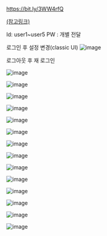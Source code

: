 https://bit.ly/3WW4rfQ

[(참고링크)](https://ox26529.ap-northeast-2.aws.snowflakecomputing.com/console/login#/)


Id: user1~user5
PW : 개별 전달

로그인 후 설정 변경(classic UI)
![image](https://user-images.githubusercontent.com/52474199/215970816-12cbbbeb-42d3-486b-9a84-fdf0b5da2ed1.png)

로그아웃 후 재 로그인

![image](https://user-images.githubusercontent.com/52474199/215958556-bb895f61-ff8a-430c-9bfd-a14c92b8d2c1.png)

![image](https://user-images.githubusercontent.com/52474199/215958674-5bd3789e-2477-4178-a4fe-1fea69cec3ec.png)

![image](https://user-images.githubusercontent.com/52474199/215958708-bd133130-d883-4e4e-95d1-fb4a3c719b91.png)

![image](https://user-images.githubusercontent.com/52474199/215958736-c2b4eb7c-a3be-421b-9393-f552f16c5edf.png)

![image](https://user-images.githubusercontent.com/52474199/215958799-30cada1d-a345-46a6-8dfd-76058a55107b.png)


![image](https://user-images.githubusercontent.com/52474199/215958834-fce9c275-2d63-48f9-a269-b440a53030c8.png)


![image](https://user-images.githubusercontent.com/52474199/215958870-81d452cc-303b-47a9-8e27-c3f7fc1c2116.png)

![image](https://user-images.githubusercontent.com/52474199/215958929-40df799f-0b7c-4f58-b2e3-09bcc1bb3b20.png)

![image](https://user-images.githubusercontent.com/52474199/215958957-5d687231-c58b-402f-aa09-a0a276002f8d.png)

![image](https://user-images.githubusercontent.com/52474199/215958982-fee26764-b170-47e8-b445-93b042747499.png)


![image](https://user-images.githubusercontent.com/52474199/215959027-eb85baba-2c0d-448c-9994-db56cd874145.png)


![image](https://user-images.githubusercontent.com/52474199/215959062-c1ef4f1b-b70f-4b4d-9b1b-eeb0b56af59f.png)


![image](https://user-images.githubusercontent.com/52474199/215959096-6172d5b3-0398-4569-a3eb-3efd027a5981.png)

![image](https://user-images.githubusercontent.com/52474199/215959143-f9c08c92-3751-4267-b2fd-4ce506918b86.png)


